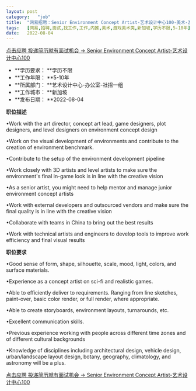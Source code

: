 ```yaml
---
layout:	post
category:	"job"
title:	"网易招聘：Senior Environment Concept Artist-艺术设计中心100-美术-游戏美术类-新加坡学历不限5-10年"
tags:	[网易,招聘,面试,找工作,工作,内推,美术,游戏美术类,新加坡,学历不限,5-10年]
date:	2022-08-04
---
```


[点击应聘 投递简历就有面试机会 ->  Senior Environment Concept Artist-艺术设计中心100](http://mobile.bole.netease.com/bole/boleDetail?id=42114&employeeId=346f03c3cda5f04c&key=all)



- **学历要求： **学历不限
- **工作年限： **5-10年
- **所属部门： **艺术设计中心-办公室-社招一组
- **工作城市： **新加坡
- **发布日期： **2022-08-04



**职位描述**

•Work with the art director, concept art lead, game designers, plot designers, and level designers on environment concept design

•Work on the visual development of environments and contribute to the creation of environment benchmark.

•Contribute to the setup of the environment development pipeline

•Work closely with 3D artists and level artists to make sure the environment's final in-game look is in line with the creative vision

•As a senior artist, you might need to help mentor and manage junior environment concept artists

•Work with external developers and outsourced vendors and make sure the final quality is in line with the creative vision

•Collaborate with teams in China to bring out the best results

•Work with technical artists and engineers to develop tools to improve work efficiency and final visual results





**职位要求**

•Good sense of form, shape, silhouette, scale, mood, light, colors, and surface materials.

•Experience as a concept artist on sci-fi and realistic games. 

•Able to efficiently deliver to requirements. Ranging from line sketches, paint-over, basic color render, or full render, where appropriate.

•Able to create storyboards, environment layouts, turnarounds, etc.

•Excellent communication skills.

•Previous experience working with people across different time zones and of different cultural backgrounds

•Knowledge of disciplines including architectural design, vehicle design, urban/landscape layout design, botany, geography, climatology, and astronomy will be a plus.





[点击应聘 投递简历就有面试机会 ->  Senior Environment Concept Artist-艺术设计中心100](http://mobile.bole.netease.com/bole/boleDetail?id=42114&employeeId=346f03c3cda5f04c&key=all)